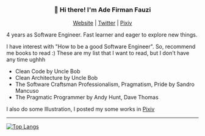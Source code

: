 
<h3 align="center">👋 Hi there! I'm Ade Firman Fauzi</h3>
<p align="center">
  <a href="https://adefirmanf.github.io">Website</a> | 
  <a href="https://twitter.com/sunadokei_27">Twitter</a> |
    <a href="https://www.pixiv.net/en/users/11075375">Pixiv</a>
</p>

4 years as Software Engineer. Fast learner and eager to explore new things.

I have interest with "How to be a good Software Engineer". So, recommend me books to read :) These are my list that I want to read, but I don't have any time ughhh

 * Clean Code by Uncle Bob
 * Clean Architecture by Uncle Bob
 * The Software Craftsman Professionalism, Pragmatism, Pride by Sandro Mancuso
 * The Pragmatic Programmer by Andy Hunt, Dave Thomas


I also do some Illustration, I posted my some works in <a href="https://www.pixiv.net/en/users/11075375">Pixiv</a>

----

[![Top Langs](https://github-readme-stats.vercel.app/api/top-langs/?username=adefirmanf&layout=compact)](https://github.com/anuraghazra/github-readme-stats)

